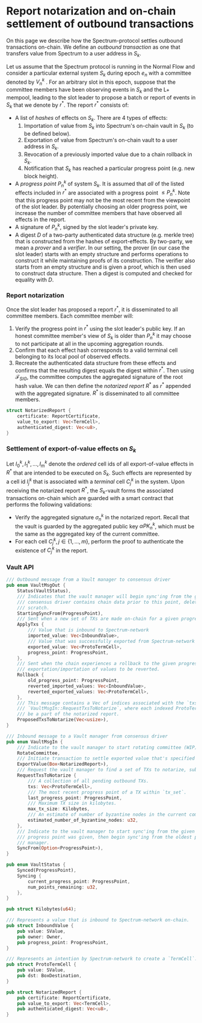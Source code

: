 # Report notarization and on-chain settlement of outbound transactions

On this page we describe how the Spectrum-protocol settles outbound
transactions on-chain. We define an _outbound transaction_ as one that
transfers value from Spectrum to a user address in $S_k$.

Let us assume that the Spectrum protocol is running in the Normal Flow and
consider a particular external system $S_k$ during epoch $e_n$ with a committee
denoted by $V_n^k$ . For an arbitrary slot in this epoch, suppose that the
committee members have been observing events in $S_k$  and the L+ mempool,
leading to the slot leader to propose a batch or report of events in $S_k$ that
we denote by $r^*$. The report $r^*$ consists of:
 - A list of _hashes_ of effects on $S_k$. There are 4 types of effects:
     1. Importation of value from $S_k$ into Spectrum's on-chain vault in $S_k$
     (to be defined below).
     2. Exportation of value from Spectrum's on-chain vault to a user address
     in $S_k$.
     3. Revocation of a previously imported value due to a chain rollback in
     $S_k$.
     4. Notification that $S_k$ has reached a particular progress point (e.g.
     new block height).
 - A _progress point_ $P_n^k$ of system $S_k$. It is assumed that _all_ of the
   listed effects included in $r^*$ are associated with a progress point $\le
   P_n^k$. Note that this progress point may not be the most recent from the
   viewpoint of the slot leader. By potentially choosing an older progress
   point, we increase the number of committee members that have observed all
   effects in the report.
 - A signature of $P_n^k$, signed by the slot leader's private key. 
 - A digest $D$ of a two-party authenticated data structure (e.g. merkle tree) that
   is constructed from the hashes of export-effects. By two-party, we mean a
   *prover* and a *verifier*. In our setting, the prover (in our case the slot
   leader) starts with an empty structure and performs operations to construct
   it while maintaining proofs of its construction. The verifier also starts
   from an empty structure and is given a proof, which is then used to construct
   data structure. Then a digest is computed and checked for equality with $D$.

### Report notarization

Once the slot leader has proposed a report $r^*$, it is disseminated to all
committee members. Each committee member will:
 1. Verify the progress point in $r^*$ using the slot leader's public key. If
    an honest committee member's view of $S_k$ is older than $P_n^k$ it may
    choose to not participate at all in the upcoming aggregation rounds.
 2. Confirm that each effect hash corresponds to a valid terminal cell
    belonging to its local pool of observed effects.
 3. Recreate the authenticated data structure from these effects and confirms
    that the resulting digest equals the digest within $r^*$. Then using
    $\mathcal{F}_{SIG}$, the committee computes the aggregated signature of the
    root hash value. We can then define the _notarized report_ $R^*$ as $r^*$
    appended with the aggregated signature. $R^*$ is disseminated to all
    committee members.

```rust
struct NotarizedReport {
    certificate: ReportCertificate,
    value_to_export: Vec<TermCell>,
    authenticated_digest: Vec<u8>,
}
```

### Settlement of export-of-value effects on $S_k$

Let $I^k_0, I^k_1, \ldots, I^k_m$  denote the _ordered_ cell ids of all
export-of-value effects in $R^*$ that are intended to be executed on $S_k$.
Such effects are represented by a cell id $I^k_j$ that is associated with a
_terminal_ cell $C^k_j$ in the system. Upon receiving the notarized report
$R^*$, the $S_k$-vault forms the associated transactions on-chain which are
guarded with a smart contract that performs the following validations:
 - Verify the aggregated signature $\sigma^k_n$ in the notarized report. Recall
   that the vault is guarded by the aggregated public key $\alpha PK_n^k$,
   which must be the same as the aggregated key of the current committee.
 - For each cell $C^k_j, j \in \{1, \ldots, m\}$, perform the proof to
   authenticate the existence of $C^k_j$ in the report.


### Vault API

```rust
/// Outbound message from a Vault manager to consensus driver
pub enum VaultMsgOut {
    Status(VaultStatus),
    /// Indicates that the vault manager will begin sync'ing from the given ProgressPoint. If the
    /// consensus driver contains chain data prior to this point, delete it all and start from
    /// scratch.
    StartingSyncFrom(ProgressPoint),
    /// Sent when a new set of TXs are made on-chain for a given progress point.
    ApplyTxs {
        /// Value that is inbound to Spectrum-network
        imported_value: Vec<InboundValue>,
        /// Value that was successfully exported from Spectrum-network to some recipient on-chain.
        exported_value: Vec<ProtoTermCell>,
        progress_point: ProgressPoint,
    },
    /// Sent when the chain experiences a rollback to the given progress point. Also contains
    /// exportation/importation of values to be reverted.
    Rollback {
        old_progress_point: ProgressPoint,
        reverted_imported_values: Vec<InboundValue>,
        reverted_exported_values: Vec<ProtoTermCell>,
    },
    /// This message contains a Vec of indices associated with the `txs` field in
    /// `VaultMsgIn::RequestTxsToNotarize`, where each indexed ProtoTermCell will
    /// be a part of the notarized report.
    ProposedTxsToNotarize(Vec<usize>),
}

/// Inbound message to a Vault manager from consensus driver
pub enum VaultMsgIn {
    /// Indicate to the vault manager to start rotating committee (WIP)
    RotateCommittee,
    /// Initiate transaction to settle exported value that's specified in the notarized report.
    ExportValue(Box<NotarizedReport>),
    /// Request the vault manager to find a set of TXs to notarize, subject to various constraints.
    RequestTxsToNotarize {
        /// A collection of all pending outbound TXs.
        txs: Vec<ProtoTermCell>,
        /// The most recent progress point of a TX within `tx_set`.
        last_progress_point: ProgressPoint,
        /// Maximum TX size in kilobytes.
        max_tx_size: Kilobytes,
        /// An estimate of number of byzantine nodes in the current committee.
        estimated_number_of_byzantine_nodes: u32,
    },
    /// Indicate to the vault manager to start sync'ing from the given progress point. If no
    /// progress point was given, then begin sync'ing from the oldest point known to the vault
    /// manager.
    SyncFrom(Option<ProgressPoint>),
}

pub enum VaultStatus {
    Synced(ProgressPoint),
    Syncing {
        current_progress_point: ProgressPoint,
        num_points_remaining: u32,
    },
}

pub struct Kilobytes(u64);

/// Represents a value that is inbound to Spectrum-network on-chain.
pub struct InboundValue {
    pub value: SValue,
    pub owner: Owner,
    pub progress_point: ProgressPoint,
}

/// Represents an intention by Spectrum-network to create a `TermCell`.
pub struct ProtoTermCell {
    pub value: SValue,
    pub dst: BoxDestination,
}

pub struct NotarizedReport {
    pub certificate: ReportCertificate,
    pub value_to_export: Vec<TermCell>,
    pub authenticated_digest: Vec<u8>,
}

```